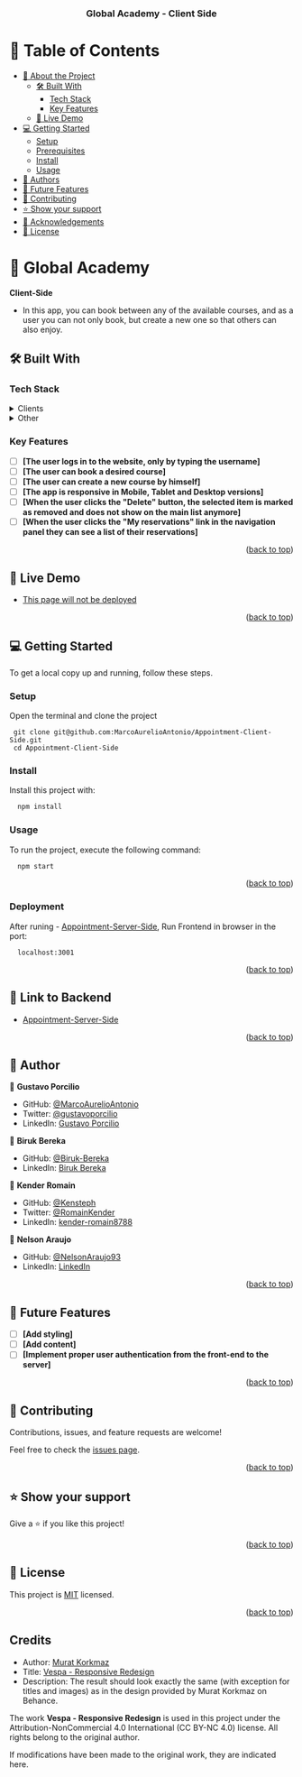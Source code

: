 <a name="readme-top"></a>

<div align="center">

  <h3><b>Global Academy - Client Side</b></h3>

</div>

<!-- TABLE OF CONTENTS -->

# 📗 Table of Contents

- [📖 About the Project](#about-project)
  - [🛠 Built With](#built-with)
    - [Tech Stack](#tech-stack)
    - [Key Features](#key-features)
  - [🚀 Live Demo](#live-demo)
- [💻 Getting Started](#getting-started)
  - [Setup](#setup)
  - [Prerequisites](#prerequisites)
  - [Install](#install)
  - [Usage](#usage)
- [👥 Authors](#authors)
- [🔭 Future Features](#future-features)
- [🤝 Contributing](#contributing)
- [⭐️ Show your support](#support)
- [🙏 Acknowledgements](#acknowledgements)
- [📝 License](#license)

<!-- PROJECT DESCRIPTION -->

# 📖 Global Academy <a name="about-project"></a>

**Client-Side** 

 - In this app, you can book between any of the available courses, and as a user you can not only book, but create a new one so that others can also enjoy.

## 🛠 Built With <a name="built-with"></a>

### Tech Stack <a name="tech-stack"></a>

<details>
  <summary>Clients</summary>
  <ul>
    <li><a href="https://reactjs.org/">React</a></li>
  </ul>
</details>

<details>
  <summary>Other</summary>
  <ul>
    <li><a href="https://docs.github.com/en/get-started/quickstart/github-flow">GitHub flow</a></li>
    <li><a href="https://stylelint.io/">Stylelint</a></li>    
  </ul>
</details>

<!-- Features -->

### Key Features <a name="key-features"></a>

- [ ] **[The user logs in to the website, only by typing the username]**
- [ ] **[The user can book a desired course]**
- [ ] **[The user can create a new course by himself]**
- [ ] **[The app is responsive in Mobile, Tablet and Desktop versions]**
- [ ] **[When the user clicks the "Delete" button, the selected item is marked as removed and does not show on the main list anymore]**
- [ ] **[When the user clicks the "My reservations" link in the navigation panel they can see a list of their reservations]**

<p align="right">(<a href="#readme-top">back to top</a>)</p>

<!-- LIVE DEMO -->

## 🚀 Live Demo <a name="live-demo"></a>

- [This page will not be deployed](https://github.com/MarcoAurelioAntonio/Appointment-Client-Side)

<p align="right">(<a href="#readme-top">back to top</a>)</p>

<!-- GETTING STARTED -->

## 💻 Getting Started <a name="getting-started"></a>

To get a local copy up and running, follow these steps.
### Setup <a name="setup"></a>
Open the terminal and clone the project
```
 git clone git@github.com:MarcoAurelioAntonio/Appointment-Client-Side.git
 cd Appointment-Client-Side
```

### Install <a name="install"></a>

Install this project with:

```sh
  npm install
```

### Usage <a name="usage"></a>
To run the project, execute the following command:

```sh
  npm start
``` 

<p align="right">(<a href="#readme-top">back to top</a>)</p>

### Deployment

After runing - [Appointment-Server-Side](https://github.com/MMarcoAurelioAntonio/Appointment-Server-Side), Run Frontend in browser in the port:

```
  localhost:3001
```

<p align="right">(<a href="#readme-top">back to top</a>)</p>

## 🚀 Link to Backend <a name="backend"></a>

- [Appointment-Server-Side](https://github.com/MarcoAurelioAntonio/Appointment-Server-Side)

<p align="right">(<a href="#readme-top">back to top</a>)</p>

<!-- AUTHORS -->
## 👥 Author <a name="authors"></a>

👤 **Gustavo Porcilio**

- GitHub: [@MarcoAurelioAntonio](https://github.com/MarcoAurelioAntonio)
- Twitter: [@gustavoporcilio](https://twitter.com/gustavoporcilio)
- LinkedIn: [Gustavo Porcilio](https://www.linkedin.com/in/gustavo-porcilio-4496a223a/)

👤 **Biruk Bereka**

- GitHub: [@Biruk-Bereka](https://github.com/biruk-bereka)
- LinkedIn: [Biruk Bereka](https://www.linkedin.com/in/biruk-bereka1212/)

👤 **Kender Romain**
- GitHub: [@Kensteph](https://github.com/kensteph)
- Twitter: [@RomainKender](https://twitter.com/RomainKender)
- LinkedIn: [kender-romain8788](https://www.linkedin.com/in/kender-romain8788/)

👤 **Nelson Araujo**

- GitHub: [@NelsonAraujo93](https://github.com/NelsonAraujo93)
- LinkedIn: [LinkedIn](https://www.linkedin.com/in/nelson-araujo-paredes/)


<p align="right">(<a href="#readme-top">back to top</a>)</p>

<!-- FUTURE FEATURES -->

## 🔭 Future Features <a name="future-features"></a>

- [ ] **[Add styling]**
- [ ] **[Add content]**
- [ ] **[Implement proper user authentication from the front-end to the server]**

<p align="right">(<a href="#readme-top">back to top</a>)</p>

<!-- CONTRIBUTING -->

## 🤝 Contributing <a name="contributing"></a>

Contributions, issues, and feature requests are welcome!

Feel free to check the [issues page](https://github.com/MarcoAurelioAntonio/Appointment-Client-Side/issues).

<p align="right">(<a href="#readme-top">back to top</a>)</p>

<!-- SUPPORT -->

## ⭐️ Show your support <a name="support"></a>

Give a ⭐️ if you like this project!

<p align="right">(<a href="#readme-top">back to top</a>)</p>

<!-- LICENSE -->

## 📝 License <a name="license"></a>

This project is [MIT](./LICENSE) licensed.

<p align="right">(<a href="#readme-top">back to top</a>)</p>

## Credits

- Author: [Murat Korkmaz](https://www.behance.net/muratk)
- Title: [Vespa - Responsive Redesign](https://www.behance.net/gallery/26425031/Vespa-Responsive-Redesign)
- Description: The result should look exactly the same (with exception for titles and images) as in the design provided by Murat Korkmaz on Behance.

The work **Vespa - Responsive Redesign** is used in this project under the Attribution-NonCommercial 4.0 International (CC BY-NC 4.0) license. All rights belong to the original author.

If modifications have been made to the original work, they are indicated here.